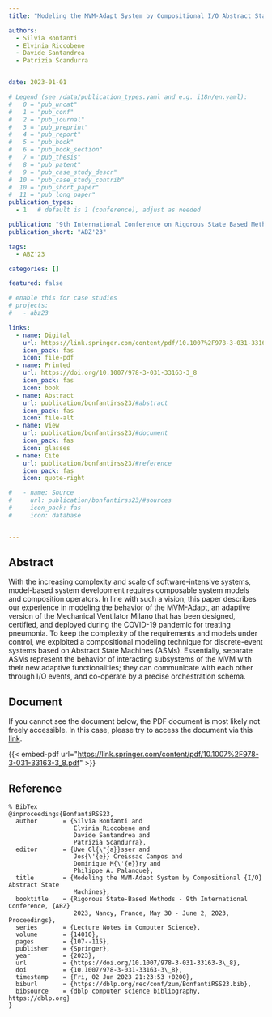 ```yaml
---
title: "Modeling the MVM-Adapt System by Compositional I/O Abstract State Machines"

authors:
  - Silvia Bonfanti
  - Elvinia Riccobene
  - Davide Santandrea
  - Patrizia Scandurra


date: 2023-01-01

# Legend (see /data/publication_types.yaml and e.g. i18n/en.yaml): 
#   0 = "pub_uncat"
#   1 = "pub_conf"
#   2 = "pub_journal"
#   3 = "pub_preprint"
#   4 = "pub_report"
#   5 = "pub_book"
#   6 = "pub_book_section"
#   7 = "pub_thesis"
#   8 = "pub_patent"
#   9 = "pub_case_study_descr"
#  10 = "pub_case_study_contrib"
#  10 = "pub_short_paper"
#  11 = "pub_long_paper"
publication_types:
  - 1   # default is 1 (conference), adjust as needed

publication: "9th International Conference on Rigorous State Based Methods (ABZ'23)"
publication_short: "ABZ'23"

tags:
  - ABZ'23

categories: []

featured: false

# enable this for case studies
# projects:
#   - abz23

links:
  - name: Digital
    url: https://link.springer.com/content/pdf/10.1007%2F978-3-031-33163-3_8.pdf
    icon_pack: fas
    icon: file-pdf
  - name: Printed
    url: https://doi.org/10.1007/978-3-031-33163-3_8
    icon_pack: fas
    icon: book
  - name: Abstract
    url: publication/bonfantirss23/#abstract
    icon_pack: fas
    icon: file-alt
  - name: View
    url: publication/bonfantirss23/#document
    icon_pack: fas
    icon: glasses
  - name: Cite
    url: publication/bonfantirss23/#reference
    icon_pack: fas
    icon: quote-right

#   - name: Source
#     url: publication/bonfantirss23/#sources
#     icon_pack: fas
#     icon: database


---
```


## Abstract

With the increasing complexity and scale of software-intensive systems, model-based system development requires composable system models and composition operators. In line with such a vision, this paper describes our experience in modeling the behavior of the MVM-Adapt, an adaptive version of the Mechanical Ventilator Milano that has been designed, certified, and deployed during the COVID-19 pandemic for treating pneumonia. To keep the complexity of the requirements and models under control, we exploited a compositional modeling technique for discrete-event systems based on Abstract State Machines (ASMs). Essentially, separate ASMs represent the behavior of interacting subsystems of the MVM with their new adaptive functionalities; they can communicate with each other through I/O events, and co-operate by a precise orchestration schema.

## Document

If you cannot see the document below, the PDF document is most likely not freely accessible. In this case, please try to access the document via this <a href="https://link.springer.com/content/pdf/10.1007%2F978-3-031-33163-3_8.pdf">link</a>.

{{< embed-pdf url="https://link.springer.com/content/pdf/10.1007%2F978-3-031-33163-3_8.pdf" >}}

## Reference

```
% BibTex
@inproceedings{BonfantiRSS23,
  author       = {Silvia Bonfanti and
                  Elvinia Riccobene and
                  Davide Santandrea and
                  Patrizia Scandurra},
  editor       = {Uwe Gl{\"{a}}sser and
                  Jos{\'{e}} Creissac Campos and
                  Dominique M{\'{e}}ry and
                  Philippe A. Palanque},
  title        = {Modeling the MVM-Adapt System by Compositional {I/O} Abstract State
                  Machines},
  booktitle    = {Rigorous State-Based Methods - 9th International Conference, {ABZ}
                  2023, Nancy, France, May 30 - June 2, 2023, Proceedings},
  series       = {Lecture Notes in Computer Science},
  volume       = {14010},
  pages        = {107--115},
  publisher    = {Springer},
  year         = {2023},
  url          = {https://doi.org/10.1007/978-3-031-33163-3\_8},
  doi          = {10.1007/978-3-031-33163-3\_8},
  timestamp    = {Fri, 02 Jun 2023 21:23:53 +0200},
  biburl       = {https://dblp.org/rec/conf/zum/BonfantiRSS23.bib},
  bibsource    = {dblp computer science bibliography, https://dblp.org}
}


```

<!-- # add information for case study papers (if available)
## Sources

- **Used formal method:**
  [ASM](/method/asm)
- **Resources and tools:**
  Asmeta

For more information, please contact the <a href ="mailto:silvia.bonfanti@unibg.it;arcaini@nii.ac.jp;angelo.gargantini@unibg.it;scandurra@unibg.it;elvinia.riccobene@unimi.it">authors</a>-->

